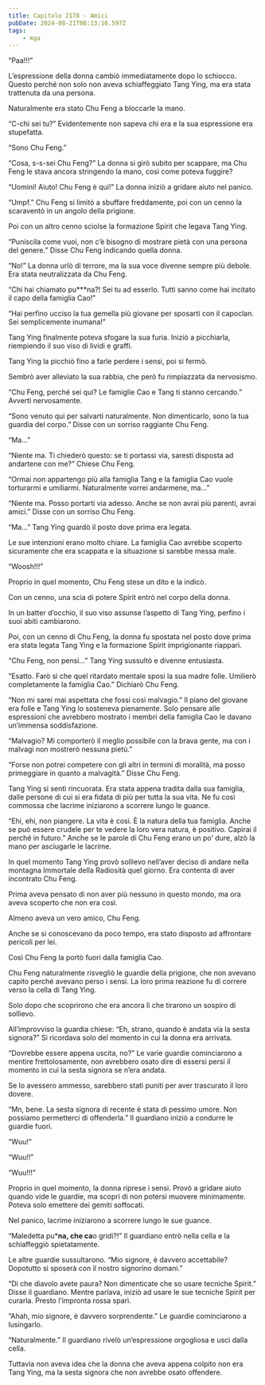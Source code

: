 ```yaml
---
title: Capitolo 2178 - Amici
pubDate: 2024-08-21T08:13:16.597Z
tags:
    - mga
---
```



“Paa!!!”


L’espressione della donna cambiò immediatamente dopo lo schiocco. Questo perché non solo non aveva schiaffeggiato Tang Ying, ma era stata trattenuta da una persona.


Naturalmente era stato Chu Feng a bloccarle la mano.


“C-chi sei tu?” Evidentemente non sapeva chi era e la sua espressione era stupefatta.

“Sono Chu Feng.”

“Cosa, s-s-sei Chu Feng?” La donna si girò subito per scappare, ma Chu Feng le stava ancora stringendo la mano, così come poteva fuggire?


“Uomini! Aiuto! Chu Feng è qui!” La donna iniziò a gridare aiuto nel panico.


“Umpf.” Chu Feng si limitò a sbuffare freddamente, poi con un cenno la scaraventò in un angolo della prigione.


Poi con un altro cenno sciolse la formazione Spirit che legava Tang Ying.


“Puniscila come vuoi, non c’è bisogno di mostrare pietà con una persona del genere.” Disse Chu Feng indicando quella donna.


“No!” La donna urlò di terrore, ma la sua voce divenne sempre più debole. Era stata neutralizzata da Chu Feng.

“Chi hai chiamato pu***na?! Sei tu ad esserlo. Tutti sanno come hai incitato il capo della famiglia Cao!”


“Hai perfino ucciso la tua gemella più giovane per sposarti con il capoclan. Sei semplicemente inumana!”


Tang Ying finalmente poteva sfogare la sua furia. Iniziò a picchiarla, riempiendo il suo viso di lividi e graffi.


Tang Ying la picchiò fino a farle perdere i sensi, poi si fermò.


Sembrò aver alleviato la sua rabbia, che però fu rimpiazzata da nervosismo.


“Chu Feng, perché sei qui? Le famiglie Cao e Tang ti stanno cercando.” Avvertì nervosamente.


“Sono venuto qui per salvarti naturalmente. Non dimenticarlo, sono la tua guardia del corpo.” Disse con un sorriso raggiante Chu Feng.


“Ma…”


“Niente ma. Ti chiederò questo: se ti portassi via, saresti disposta ad andartene con me?” Chiese Chu Feng.


“Ormai non appartengo più alla famiglia Tang e la famiglia Cao vuole torturarmi e umiliarmi. Naturalmente vorrei andarmene, ma…”


“Niente ma. Posso portarti via adesso. Anche se non avrai più parenti, avrai amici.” Disse con un sorriso Chu Feng.

“Ma…” Tang Ying guardò il posto dove prima era legata.

Le sue intenzioni erano molto chiare. La famiglia Cao avrebbe scoperto sicuramente che era scappata e la situazione si sarebbe messa male.


“Woosh!!!”


Proprio in quel momento, Chu Feng stese un dito e la indicò.


Con un cenno, una scia di potere Spirit entrò nel corpo della donna.


In un batter d’occhio, il suo viso assunse l’aspetto di Tang Ying, perfino i suoi abiti cambiarono.


Poi, con un cenno di Chu Feng, la donna fu spostata nel posto dove prima era stata legata Tang Ying e la formazione Spirit imprigionante riapparì.


“Chu Feng, non pensi…” Tang Ying sussultò e divenne entusiasta.


“Esatto. Farò sì che quel ritardato mentale sposi la sua madre folle. Umilierò completamente la famiglia Cao.” Dichiarò Chu Feng.


“Non mi sarei mai aspettata che fossi così malvagio.” Il piano del giovane era folle e Tang Ying lo sosteneva pienamente. Solo pensare alle espressioni che avrebbero mostrato i membri della famiglia Cao le davano un’immensa soddisfazione.


“Malvagio? Mi comporterò il meglio possibile con la brava gente, ma con i malvagi non mostrerò nessuna pietù.”


“Forse non potrei competere con gli altri in termini di moralità, ma posso primeggiare in quanto a malvagità.” Disse Chu Feng.


Tang Ying si sentì rincuorata. Era stata appena tradita dalla sua famiglia, dalle persone di cui si era fidata di più per tutta la sua vita. Ne fu così commossa che lacrime iniziarono a scorrere lungo le guance.


“Ehi, ehi, non piangere. La vita è così. È la natura della tua famiglia. Anche se può essere crudele per te vedere la loro vera natura, è positivo. Capirai il perché in futuro.” Anche se le parole di Chu Feng erano un po’ dure, alzò la mano per asciugarle le lacrime.


In quel momento Tang Ying provò sollievo nell’aver deciso di andare nella montagna Immortale della Radiosità quel giorno. Era contenta di aver incontrato Chu Feng.


Prima aveva pensato di non aver più nessuno in questo mondo, ma ora aveva scoperto che non era così.


Almeno aveva un vero amico, Chu Feng.


Anche se si conoscevano da poco tempo, era stato disposto ad affrontare pericoli per lei.


Così Chu Feng la portò fuori dalla famiglia Cao.


Chu Feng naturalmente risvegliò le guardie della prigione, che non avevano capito perché avevano perso i sensi. La loro prima reazione fu di correre verso la cella di Tang Ying.


Solo dopo che scoprirono che era ancora lì che tirarono un sospiro di sollievo.


All’improvviso la guardia chiese: “Eh, strano, quando è andata via la sesta signora?” Si ricordava solo del momento in cui la donna era arrivata.


“Dovrebbe essere appena uscita, no?” Le varie guardie cominciarono a mentire frettolosamente, non avrebbero osato dire di essersi persi il momento in cui la sesta signora se n’era andata.


Se lo avessero ammesso, sarebbero stati puniti per aver trascurato il loro dovere.


“Mn, bene. La sesta signora di recente è stata di pessimo umore. Non possiamo permetterci di offenderla.” Il guardiano iniziò a condurre le guardie fuori.


“Wuu!”


“Wuu!!”


“Wuu!!!”


Proprio in quel momento, la donna riprese i sensi. Provò a gridare aiuto quando vide le guardie, ma scoprì di non potersi muovere minimamente. Poteva solo emettere dei gemiti soffocati.


Nel panico, lacrime iniziarono a scorrere lungo le sue guance.


“Maledetta pu***na, che ca**o gridi?!” Il guardiano entrò nella cella e la schiaffeggiò spietatamente.

Le altre guardie sussultarono. “Mio signore, è davvero accettabile? Dopotutto si sposerà con il nostro signorino domani.”


“Di che diavolo avete paura? Non dimenticate che so usare tecniche Spirit.” Disse il guardiano. Mentre parlava, iniziò ad usare le sue tecniche Spirit per curarla. Presto l’impronta rossa sparì.


“Ahah, mio signore, è davvero sorprendente.” Le guardie cominciarono a lusingarlo.


“Naturalmente.” Il guardiano rivelò un’espressione orgogliosa e uscì dalla cella.


Tuttavia non aveva idea che la donna che aveva appena colpito non era Tang Ying, ma la sesta signora che non avrebbe osato offendere.





